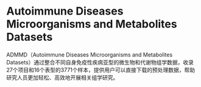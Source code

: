 # Autoimmune Diseases Microorganisms and Metabolites Datasets
ADMMD（Autoimmune Diseases Microorganisms and Metabolites Datasets）通过整合不同自身免疫性疾病亚型的微生物和代谢物组学数据，收录27个项目和16个表型的3771个样本，提供用户可以直接下载的预处理数据，帮助研究人员更加轻松、高效地开展相关组学研究。
